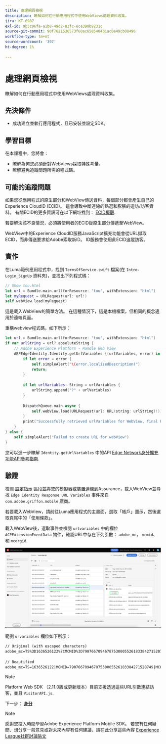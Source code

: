 ```yaml
---
title: 處理網頁檢視
description: 瞭解如何在行動應用程式中使用WebViews處理資料收集。
jira: KT-6987
exl-id: 9b3c96fa-a1b8-49d2-83fc-ece390b9231c
source-git-commit: 90f7621536573f60ac6585404b1ac0e49cb08496
workflow-type: tm+mt
source-wordcount: '397'
ht-degree: 1%

---
```


# 處理網頁檢視

瞭解如何在行動應用程式中使用WebViews處理資料收集。

## 先決條件

* 成功建立並執行應用程式，且已安裝並設定SDK。

## 學習目標

在本課程中，您將會：

* 瞭解為何您必須針對WebViews採取特殊考量。
* 瞭解避免追蹤問題所需的程式碼。

## 可能的追蹤問題

如果您從應用程式的原生部分和WebView傳送資料，每個部分都會產生自己的Experience CloudID (ECID)。 這會導致中斷連線的點選和膨脹的造訪/訪客資料。 有關ECID的更多資訊可在以下網址找到： [ECID概觀](https://experienceleague.adobe.com/docs/experience-platform/identity/ecid.html?lang=en).

若要解決該不良情況，必須將使用者的ECID從原生部分傳遞至WebView。

WebView中的Experience CloudID服務JavaScript擴充功能會從URL擷取ECID，而非傳送要求給Adobe索取新ID。 ID服務會使用此ECID追蹤訪客。

## 實作

在Luma範例應用程式中，找到 `TermsOfService.swift` 檔案(在 `Intro-Login_SignUp` 資料夾)，並找出下列程式碼：

```swift
// Show tou.html
let url = Bundle.main.url(forResource: "tou", withExtension: "html")
let myRequest = URLRequest(url: url!)
self.webView.load(myRequest)
```

這是載入WebView的簡單方法。 在這種情況下，這是本機檔案，但相同的概念適用於遠端頁面。

重構webview程式碼，如下所示：

```swift
let url = Bundle.main.url(forResource: "tou", withExtension: "html")
if var urlString = url?.absoluteString {
    // Adobe Experience Platform - Handle Web View
    AEPEdgeIdentity.Identity.getUrlVariables {(urlVariables, error) in
        if let error = error {
            self.simpleAlert("\(error.localizedDescription)")
            return;
        }

        if let urlVariables: String = urlVariables {
            urlString.append("?" + urlVariables)
        }

        DispatchQueue.main.async {
            self.webView.load(URLRequest(url: URL(string: urlString)!))
        }
        print("Successfully retrieved urlVariables for WebView, final URL: \(urlString)")
    }
} else {
    self.simpleAlert("Failed to create URL for webView")
}
```

您可以進一步瞭解 `Identity.getUrlVariables` 中的API [Edge Network身分擴充功能API參考指南](https://developer.adobe.com/client-sdks/documentation/identity-for-edge-network/api-reference/#geturlvariables).

## 驗證

檢閱 [設定指示](assurance.md) 區段並將您的模擬器或裝置連線到Assurance，載入WebView並尋找 `Edge Identity Response URL Variables` 事件來自 `com.adobe.griffon.mobile` 廠商。

若要載入WebView，請前往Luma應用程式的主畫面，選取「帳戶」圖示，然後選取頁尾中的「使用條款」。

載入WebView後，選取事件並檢閱 `urlvariables` 中的欄位 `ACPExtensionEventData` 物件，確認URL中存在下列引數： `adobe_mc`， `mcmid`、和 `mcorgid`.

![webview驗證](assets/mobile-webview-validation.png)

範例 `urvariables` 欄位如下所示：

```html
// Original (with escaped characters)
adobe_mc=TS%3D1636526122%7CMCMID%3D79076670946787530005526183384271520749%7CMCORGID%3D7ABB3E6A5A7491460A495D61%40AdobeOrg

// Beautified
adobe_mc=TS=1636526122|MCMID=79076670946787530005526183384271520749|MCORGID=7ABB3E6A5A7491460A495D61@AdobeOrg
```

>[!NOTE]
>
>Platform Web SDK （2.11.0版或更新版本）目前支援透過這些URL引數連結訪客，並且 `VisitorAPI.js`.


下一步： **[身分](identity.md)**

>[!NOTE]
>
>感謝您投入時間學習Adobe Experience Platform Mobile SDK。 若您有任何疑問、想分享一般意見或對未來內容有任何建議，請在此分享這些內容 [Experience League社群討論貼文](https://experienceleaguecommunities.adobe.com/t5/adobe-experience-platform-launch/tutorial-discussion-implement-adobe-experience-cloud-in-mobile/td-p/443796)